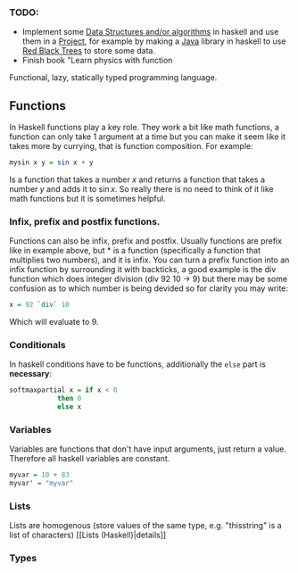 ### TODO:
- Implement some [Data Structures and/or algorithms](Data%20Structures%20and%20Algorithms.md) in haskell and use them in a [Project](Projects.md), for example by making a [Java](Java.md) library in haskell to use [Red Black Trees](Red%20Black%20Trees.md) to store some data. 
- Finish book "Learn physics with function

Functional, lazy, statically typed programming language.
## Functions
In Haskell functions play a key role. They work a bit like math functions, a function can only take 1 argument at a time but you can make it seem like it takes more by currying, that is function composition. For example:
```haskell
mysin x y = sin x + y
```
Is a function  that takes a number $x$ and returns a function that takes a number  $y$ and adds it to $\sin{x}$. So really there is no need to think of it like math functions but it is sometimes helpful.

### Infix, prefix and postfix functions.
Functions can also be infix, prefix and postfix. Usually functions are prefix like in example above, but $*$ is a function (specifically a function that multiplies two numbers), and it is infix. You can turn a prefix function into an infix function by surrounding it with backticks, a good example is the div function which does integer division (div 92 10 -> 9) but there may be some confusion as to which number is being devided so for clarity you may write:
```haskell
x = 92 `div` 10
```
Which will evaluate to 9.

### Conditionals
In haskell conditions have to be functions, additionally the `else` part is **necessary**:
```haskell
softmaxpartial x = if x < 0 
            then 0
            else x
```

### Variables
Variables are functions that don't have input arguments, just return a value. Therefore all haskell variables are constant.
```haskell
myvar = 10 + 83
myvar' = "myvar"
```

### Lists
Lists are homogenous (store values of the same type, e.g. "thisstring" is a list of characters) [[Lists (Haskell)|details]]

### Types

